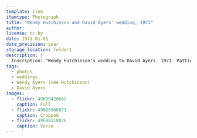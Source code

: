 ```yaml
---
template: item
itemtype: Photograph
title: "Wendy Hutchinson and David Ayers' wedding, 1971"
author: 
license: cc-by
date: 1971-01-01
date_precision: year
storage_location: folder1
description: |
  Inscription: "Wendy Hutchinson's wedding to David Ayers. 1971. Pattie & Jack Durack table behind me."
tags:
  - photos
  - weddings
  - Wendy Ayers (née Hutchinson)
  - David Ayers
images:
  - flickr: 49699420662
    caption: Full
  - flickr: 49685966671
    caption: Cropped
  - flickr: 49699110076
    caption: Verso
---
```

